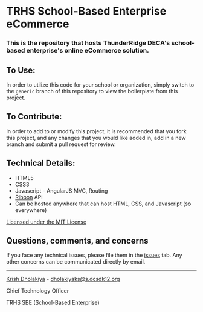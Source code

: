 # TRHS School-Based Enterprise eCommerce

### This is the repository that hosts ThunderRidge DECA's school-based enterprise's online eCommerce solution.

## To Use:

In order to utilize this code for your school or organization, simply switch to the ```generic``` branch of this repository to view the boilerplate from this project.

## To Contribute:

In order to add to or modify this project, it is recommended that you fork this project, and any changes that you would like added in, add in a new branch and submit a pull request for review.

## Technical Details:

* HTML5
* CSS3
* Javascript - AngularJS MVC, Routing
* [Ribbon](http://ribbon.co) API
* Can be hosted anywhere that can host HTML, CSS, and Javascript (so everywhere)

[Licensed under the MIT License](LICENSE.md)

## Questions, comments, and concerns

If you face any technical issues, please file them in the [issues](/issues) tab. Any other concerns can be communicated directly by email.

___

[Krish Dholakiya](http://krrishd.github.io) - [dholakiyaks@s.dcsdk12.org](mailto:dholakiyaks@s.dcsdk12.org?subject=Question/Comment/Concern%20About%20SBE%20eCommerce)

Chief Technology Officer

TRHS SBE (School-Based Enterprise)
 